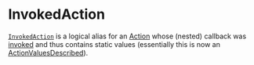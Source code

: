 # InvokedAction

[`InvokedAction`](https://pkg.go.dev/github.com/carapace-sh/carapace#InvokedAction) is a logical alias for an [Action](./action.md) whose (nested) callback was [invoked](https://pkg.go.dev/github.com/carapace-sh/carapace#Action.Invoke) and thus contains static values (essentially this is now an [ActionValuesDescribed](./defaultActions/actionValuesDescribed.md)).
